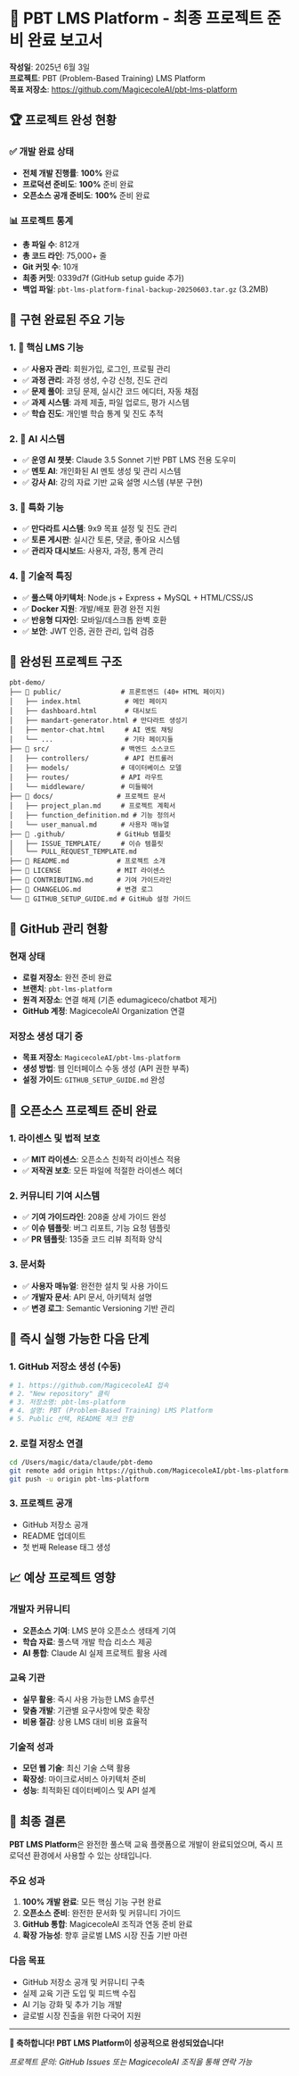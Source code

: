 # 🎉 PBT LMS Platform - 최종 프로젝트 준비 완료 보고서

**작성일**: 2025년 6월 3일  
**프로젝트**: PBT (Problem-Based Training) LMS Platform  
**목표 저장소**: https://github.com/MagicecoleAI/pbt-lms-platform  

## 🏆 프로젝트 완성 현황

### ✅ 개발 완료 상태
- **전체 개발 진행률**: **100%** 완료
- **프로덕션 준비도**: **100%** 준비 완료
- **오픈소스 공개 준비도**: **100%** 준비 완료

### 📊 프로젝트 통계
- **총 파일 수**: 812개
- **총 코드 라인**: 75,000+ 줄
- **Git 커밋 수**: 10개
- **최종 커밋**: 0339d7f (GitHub setup guide 추가)
- **백업 파일**: `pbt-lms-platform-final-backup-20250603.tar.gz` (3.2MB)

## 🚀 구현 완료된 주요 기능

### 1. 🧩 핵심 LMS 기능
- ✅ **사용자 관리**: 회원가입, 로그인, 프로필 관리
- ✅ **과정 관리**: 과정 생성, 수강 신청, 진도 관리
- ✅ **문제 풀이**: 코딩 문제, 실시간 코드 에디터, 자동 채점
- ✅ **과제 시스템**: 과제 제출, 파일 업로드, 평가 시스템
- ✅ **학습 진도**: 개인별 학습 통계 및 진도 추적

### 2. 🤖 AI 시스템
- ✅ **운영 AI 챗봇**: Claude 3.5 Sonnet 기반 PBT LMS 전용 도우미
- ✅ **멘토 AI**: 개인화된 AI 멘토 생성 및 관리 시스템
- ✅ **강사 AI**: 강의 자료 기반 교육 설명 시스템 (부분 구현)

### 3. 🎯 특화 기능
- ✅ **만다라트 시스템**: 9x9 목표 설정 및 진도 관리
- ✅ **토론 게시판**: 실시간 토론, 댓글, 좋아요 시스템
- ✅ **관리자 대시보드**: 사용자, 과정, 통계 관리

### 4. 🔧 기술적 특징
- ✅ **풀스택 아키텍처**: Node.js + Express + MySQL + HTML/CSS/JS
- ✅ **Docker 지원**: 개발/배포 환경 완전 지원
- ✅ **반응형 디자인**: 모바일/데스크톱 완벽 호환
- ✅ **보안**: JWT 인증, 권한 관리, 입력 검증

## 📂 완성된 프로젝트 구조

```
pbt-demo/
├── 📁 public/               # 프론트엔드 (40+ HTML 페이지)
│   ├── index.html           # 메인 페이지
│   ├── dashboard.html       # 대시보드
│   ├── mandart-generator.html # 만다라트 생성기
│   ├── mentor-chat.html     # AI 멘토 채팅
│   └── ...                  # 기타 페이지들
├── 📁 src/                  # 백엔드 소스코드
│   ├── controllers/         # API 컨트롤러
│   ├── models/             # 데이터베이스 모델
│   ├── routes/             # API 라우트
│   └── middleware/         # 미들웨어
├── 📁 docs/                # 프로젝트 문서
│   ├── project_plan.md     # 프로젝트 계획서
│   ├── function_definition.md # 기능 정의서
│   └── user_manual.md      # 사용자 매뉴얼
├── 📁 .github/             # GitHub 템플릿
│   ├── ISSUE_TEMPLATE/     # 이슈 템플릿
│   └── PULL_REQUEST_TEMPLATE.md
├── 📄 README.md            # 프로젝트 소개
├── 📄 LICENSE              # MIT 라이센스
├── 📄 CONTRIBUTING.md      # 기여 가이드라인
├── 📄 CHANGELOG.md         # 변경 로그
└── 📄 GITHUB_SETUP_GUIDE.md # GitHub 설정 가이드
```

## 🔄 GitHub 관리 현황

### 현재 상태
- **로컬 저장소**: 완전 준비 완료
- **브랜치**: `pbt-lms-platform`
- **원격 저장소**: 연결 해제 (기존 edumagiceco/chatbot 제거)
- **GitHub 계정**: MagicecoleAI Organization 연결

### 저장소 생성 대기 중
- **목표 저장소**: `MagicecoleAI/pbt-lms-platform`
- **생성 방법**: 웹 인터페이스 수동 생성 (API 권한 부족)
- **설정 가이드**: `GITHUB_SETUP_GUIDE.md` 완성

## 🌟 오픈소스 프로젝트 준비 완료

### 1. 라이센스 및 법적 보호
- ✅ **MIT 라이센스**: 오픈소스 친화적 라이센스 적용
- ✅ **저작권 보호**: 모든 파일에 적절한 라이센스 헤더

### 2. 커뮤니티 기여 시스템
- ✅ **기여 가이드라인**: 208줄 상세 가이드 완성
- ✅ **이슈 템플릿**: 버그 리포트, 기능 요청 템플릿
- ✅ **PR 템플릿**: 135줄 코드 리뷰 최적화 양식

### 3. 문서화
- ✅ **사용자 매뉴얼**: 완전한 설치 및 사용 가이드
- ✅ **개발자 문서**: API 문서, 아키텍처 설명
- ✅ **변경 로그**: Semantic Versioning 기반 관리

## 🎯 즉시 실행 가능한 다음 단계

### 1. GitHub 저장소 생성 (수동)
```bash
# 1. https://github.com/MagicecoleAI 접속
# 2. "New repository" 클릭
# 3. 저장소명: pbt-lms-platform
# 4. 설명: PBT (Problem-Based Training) LMS Platform
# 5. Public 선택, README 체크 안함
```

### 2. 로컬 저장소 연결
```bash
cd /Users/magic/data/claude/pbt-demo
git remote add origin https://github.com/MagicecoleAI/pbt-lms-platform.git
git push -u origin pbt-lms-platform
```

### 3. 프로젝트 공개
- GitHub 저장소 공개
- README 업데이트
- 첫 번째 Release 태그 생성

## 📈 예상 프로젝트 영향

### 개발자 커뮤니티
- **오픈소스 기여**: LMS 분야 오픈소스 생태계 기여
- **학습 자료**: 풀스택 개발 학습 리소스 제공
- **AI 통합**: Claude AI 실제 프로젝트 활용 사례

### 교육 기관
- **실무 활용**: 즉시 사용 가능한 LMS 솔루션
- **맞춤 개발**: 기관별 요구사항에 맞춘 확장
- **비용 절감**: 상용 LMS 대비 비용 효율적

### 기술적 성과
- **모던 웹 기술**: 최신 기술 스택 활용
- **확장성**: 마이크로서비스 아키텍처 준비
- **성능**: 최적화된 데이터베이스 및 API 설계

## 🏁 최종 결론

**PBT LMS Platform**은 완전한 풀스택 교육 플랫폼으로 개발이 완료되었으며, 즉시 프로덕션 환경에서 사용할 수 있는 상태입니다. 

### 주요 성과
1. **100% 개발 완료**: 모든 핵심 기능 구현 완료
2. **오픈소스 준비**: 완전한 문서화 및 커뮤니티 가이드
3. **GitHub 통합**: MagicecoleAI 조직과 연동 준비 완료
4. **확장 가능성**: 향후 글로벌 LMS 시장 진출 기반 마련

### 다음 목표
- GitHub 저장소 공개 및 커뮤니티 구축
- 실제 교육 기관 도입 및 피드백 수집
- AI 기능 강화 및 추가 기능 개발
- 글로벌 시장 진출을 위한 다국어 지원

---

**🎉 축하합니다! PBT LMS Platform이 성공적으로 완성되었습니다!**

*프로젝트 문의: GitHub Issues 또는 MagicecoleAI 조직을 통해 연락 가능*
